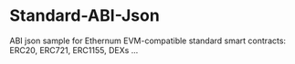 # Standard-ABI-Json
ABI json sample for Ethernum EVM-compatible standard smart contracts: ERC20, ERC721, ERC1155, DEXs ...
